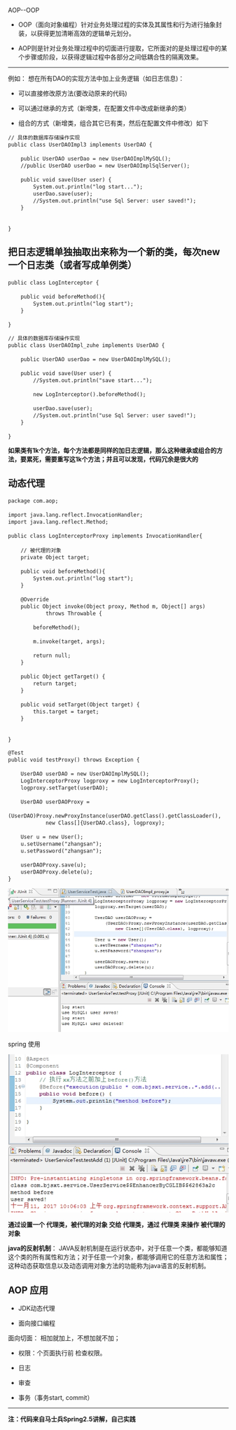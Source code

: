 AOP--OOP

* OOP（面向对象编程）针对业务处理过程的实体及其属性和行为进行抽象封装，以获得更加清晰高效的逻辑单元划分。

* AOP则是针对业务处理过程中的切面进行提取，它所面对的是处理过程中的某个步骤或阶段，以获得逻辑过程中各部分之间低耦合性的隔离效果。

---

例如： 想在所有DAO的实现方法中加上业务逻辑（如日志信息)：


* 可以直接修改原方法(要改动原来的代码)

* 可以通过继承的方式（新增类，在配置文件中改成新继承的类）

* 组合的方式（新增类，组合其它已有类，然后在配置文件中修改）如下

```
// 具体的数据库存储操作实现
public class UserDAOImpl3 implements UserDAO {

	public UserDAO userDao = new UserDAOImplMySQL();
	//public UserDAO userDao = new UserDAOImplSqlServer();

	public void save(User user) {
		System.out.println("log start...");
		userDao.save(user);
		//System.out.println("use Sql Server: user saved!");
	}


}
```


## 把日志逻辑单独抽取出来称为一个新的类，每次new一个日志类（或者写成单例类）



```
public class LogInterceptor {
	
	public void beforeMethod(){
		System.out.println("log start");
	}

}
```

```
// 具体的数据库存储操作实现
public class UserDAOImpl_zuhe implements UserDAO {

	public UserDAO userDao = new UserDAOImplMySQL();
	
	public void save(User user) {
		//System.out.println("save start...");
		
		new LogInterceptor().beforeMethod();
		
		userDao.save(user);
		//System.out.println("use Sql Server: user saved!");
	}

}
```


**如果类有1k个方法，每个方法都是同样的加日志逻辑，那么这种继承或组合的方法，要累死，需要重写这1k个方法；并且可以发现，代码冗余是很大的**

## 动态代理

```
package com.aop;

import java.lang.reflect.InvocationHandler;
import java.lang.reflect.Method;

public class LogInterceptorProxy implements InvocationHandler{
	
	// 被代理的对象
	private Object target;
	
	public void beforeMethod(){
		System.out.println("log start");
	}

	@Override
	public Object invoke(Object proxy, Method m, Object[] args)
			throws Throwable {
		
		beforeMethod();
		
		m.invoke(target, args);
		
		return null;
	}

	public Object getTarget() {
		return target;
	}

	public void setTarget(Object target) {
		this.target = target;
	}

	
}

```

```
@Test
public void testProxy() throws Exception {
    
    UserDAO userDAO = new UserDAOImplMySQL();
    LogInterceptorProxy logproxy = new LogInterceptorProxy();
    logproxy.setTarget(userDAO);
    
    UserDAO userDAOProxy = 
        (UserDAO)Proxy.newProxyInstance(userDAO.getClass().getClassLoader(),
            new Class[]{UserDAO.class}, logproxy);
        
    User u = new User();
    u.setUsername("zhangsan");
    u.setPassword("zhangsan");
    
    userDAOProxy.save(u);
    userDAOProxy.delete(u);
}
```

![](./imgs/01.jpg)


spring 使用

![](./imgs/02.jpg)


**通过设置一个 代理类，被代理的对象 交给 代理类，通过 代理类 来操作 被代理的对象**

**java的反射机制**： JAVA反射机制是在运行状态中，对于任意一个类，都能够知道这个类的所有属性和方法；对于任意一个对象，都能够调用它的任意方法和属性；这种动态获取信息以及动态调用对象方法的功能称为java语言的反射机制。


## AOP 应用

* JDK动态代理

* 面向接口编程

面向切面： 相加就加上，不想加就不加；

* 权限：个页面执行前 检查权限。

* 日志

* 审查

* 事务（事务start, commit）

---
**注：代码来自马士兵Spring2.5讲解，自己实践**
